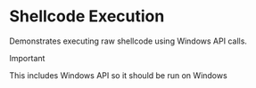 # Shellcode Execution

Demonstrates executing raw shellcode using Windows API calls.

> [!IMPORTANT]
> This includes Windows API so it should be run on Windows
